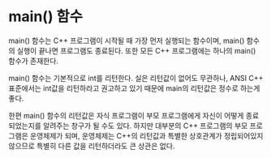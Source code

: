 # main() 함수

main() 함수는 C++ 프로그램이 시작될 때 가장 먼저 실행되는 함수이며, main() 함수의 실행이 끝나면 프로그램도 종료된다. 또한 모든 C++ 프로그램에는 하나의 main() 함수가 존재한다.

main() 함수는 기본적으로 int를 리턴한다. 실은 리턴값이 없어도 무관하나, ANSI C++ 표준에서는 int값을 리턴하라고 권고하고 있기 때문에 main의 리턴값은 정수로 하는게 좋다.

한편 main() 함수의 리턴값은 자식 프로그램이 부모 프로그램에게 자신이 어떻게 종료되었는지를 알려주는 창구가 될 수도 있다. 하지만 대부분의 C++ 프로그램의 부모 프로그램은 운영체제가 되며, 운영체제는 C++의 리턴값과 특별한 상호관계가 정립되어있지 않으므로 특별히 다른 값을 리턴하더라도 큰 상관은 없다.